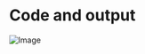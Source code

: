 # Code and output
![Image](https://user-images.githubusercontent.com/94268410/143459377-4dc184a7-4cd6-4890-be01-9a0b3ab28b85.png)


